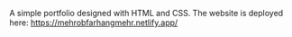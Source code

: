 A simple portfolio designed with HTML and CSS.
The website is deployed here: https://mehrobfarhangmehr.netlify.app/
